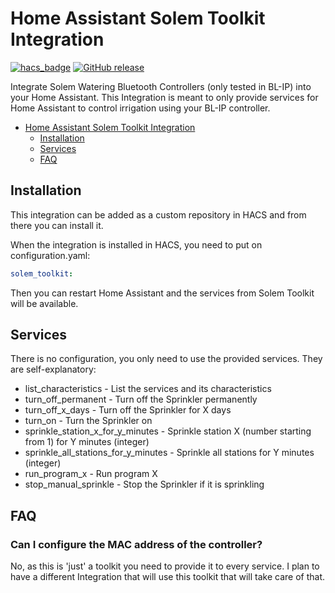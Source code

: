 # Home Assistant Solem Toolkit Integration

[![hacs_badge](https://img.shields.io/badge/HACS-Default-41BDF5.svg)](https://github.com/hacs/integration)
[![GitHub release](https://img.shields.io/github/release/hcraveiro/Home-Assistant-Solem-Toolkit.svg)](https://github.com/hcraveiro/Home-Assistant-Solem-Toolkit/releases/)

Integrate Solem Watering Bluetooth Controllers (only tested in BL-IP) into your Home Assistant. This Integration is meant to only provide services for Home Assistant to control irrigation using your BL-IP controller. 

- [Home Assistant Solem Toolkit Integration](#home-assistant-solem-toolkit-integration)
    - [Installation](#installation)
    - [Services](#services)
    - [FAQ](#faq)

## Installation

This integration can be added as a custom repository in HACS and from there you can install it.

When the integration is installed in HACS, you need to put on configuration.yaml:

```yaml
solem_toolkit:
```
Then you can restart Home Assistant and the services from Solem Toolkit will be available.

## Services

There is no configuration, you only need to use the provided services. They are self-explanatory:
* list_characteristics - List the services and its characteristics
* turn_off_permanent - Turn off the Sprinkler permanently
* turn_off_x_days - Turn off the Sprinkler for X days
* turn_on - Turn the Sprinkler on
* sprinkle_station_x_for_y_minutes - Sprinkle station X (number starting from 1) for Y minutes (integer)
* sprinkle_all_stations_for_y_minutes - Sprinkle all stations for Y minutes (integer)
* run_program_x - Run program X
* stop_manual_sprinkle - Stop the Sprinkler if it is sprinkling

## FAQ

### Can I configure the MAC address of the controller?

No, as this is 'just' a toolkit you need to provide it to every service. I plan to have a different Integration that will use this toolkit that will take care of that.
